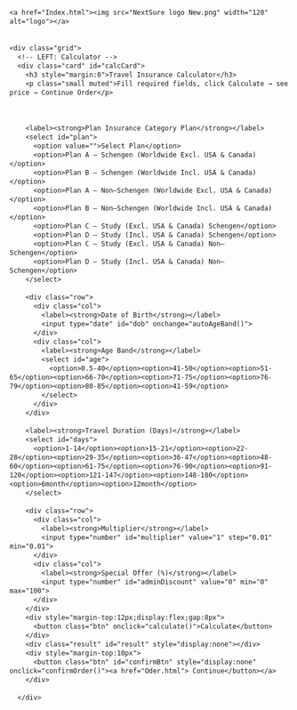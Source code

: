 <!-- Save this as calculator.html -->
<!doctype html>
<html lang="bn">
<head>
  <meta charset="utf-8" />
  <meta name="viewport" content="width=device-width,initial-scale=1" />
  <title>NextSure — Travel Insurance Calculator</title>
  <link href="https://fonts.googleapis.com/css2?family=Inter:wght@300;400;600;700&display=swap" rel="stylesheet">
  <style>
    :root{
      --dark-bg:#071226; --dark-card:rgba(255,255,255,0.03); --muted:#9fb0c8; --accent:#3b82f6; --success:#10b981; --danger:#ef4444; --warn:#f59e0b; --text:#e6eef6;
      --light-bg:#f4f7fb; --light-card:#ffffff; --muted-light:#000000; --text-light:#0b1220;
    }
    html[data-theme='dark']{ --page-bg:var(--dark-bg); --card-bg:var(--dark-card); --muted-c:var(--muted); --text-c:var(--text); --accent-c:var(--accent); }
    html[data-theme='light']{ --page-bg:var(--light-bg); --card-bg:var(--light-card); --muted-c:var(--muted-light); --text-c:var(--text-light); --accent-c:var(--accent); }

    *{box-sizing:border-box}
    body{font-family:Inter,system-ui,Arial;background:var(--page-bg);color:var(--text-c);margin:0;padding:22px}
    .app{max-width:1100px;margin:0 auto}
    .header{display:flex;align-items:center;justify-content:space-between;gap:12px;margin-bottom:18px}
    .brand{display:flex;gap:12px;align-items:center}
    .logo{width:52px;height:52px;border-radius:12px;background:linear-gradient(135deg,var(--accent-c),#7c3aed);display:flex;align-items:center;justify-content:center;font-weight:700;color:#fff}
    h1{margin:0;font-size:18px}
    p.lead{margin:0;color:var(--muted-c);font-size:13px}
    .grid{display:grid;grid-template-columns:1fr 380px;gap:18px}
    .card{background:var(--card-bg);padding:16px;border-radius:12px;border:1px solid rgb(0, 0, 0);box-shadow:0 6px 24px #020617}
    label{display:block;color:var(--muted-c);font-size:13px;margin-top:10px}
    input, select, textarea{width:100%;padding:10px;border-radius:8px;border:1px solid #000000;background:transparent;color:var(--text-c);margin-top:6px}
    .row{display:flex;gap:10px}
    .col{flex:1}
    .btn{padding:10px 14px;border-radius:8px;border:none;cursor:pointer;background:var(--accent-c);color:#fff;font-weight:600}
    .btn.ghost{background:transparent;border:1px solid rgba(0,0,0,0.06);color:var(--text-c)}
    .result{margin-top:12px;padding:12px;border-radius:8px;background:linear-gradient(180deg, rgba(255,255,255,0.02), rgba(255,255,255,0.01));color:var(--text-c)}
    .muted{color:var(--muted-c);font-size:13px;margin-top:6px}
    .small{font-size:13px;color:var(--muted-c)}
    .themeRow{display:flex;align-items:center;gap:8px}
    @media (max-width:980px){ .grid{grid-template-columns:1fr} }
  </style>
</head>
<body>
 
    <a href="Index.html"><img src="NextSure logo New.png" width="120" alt="logo"></a>
       

    <div class="grid">
      <!-- LEFT: Calculator -->
      <div class="card" id="calcCard">
        <h3 style="margin:0">Travel Insurance Calculator</h3>
        <p class="small muted">Fill required fields, click Calculate → see price → Continue Order</p>

       

        <label><strong>Plan Insurance Category Plan</strong></label>
        <select id="plan">
          <option value="">Select Plan</option>
          <option>Plan A — Schengen (Worldwide Excl. USA & Canada)</option>
          <option>Plan B — Schengen (Worldwide Incl. USA & Canada)</option>
          <option>Plan A — Non—Schengen (Worldwide Excl. USA & Canada)</option>
          <option>Plan B — Non—Schengen (Worldwide Incl. USA & Canada)</option>
          <option>Plan C — Study (Excl. USA & Canada) Schengen</option>
          <option>Plan D — Study (Incl. USA & Canada) Schengen</option>
          <option>Plan C — Study (Excl. USA & Canada) Non—Schengen</option>
          <option>Plan D — Study (Incl. USA & Canada) Non—Schengen</option>
        </select>

        <div class="row">
          <div class="col">
            <label><strong>Date of Birth</strong></label>
            <input type="date" id="dob" onchange="autoAgeBand()">
          </div>
          <div class="col">
            <label><strong>Age Band</strong></label>
            <select id="age">
              <option>0.5-40</option><option>41-50</option><option>51-65</option><option>66-70</option><option>71-75</option><option>76-79</option><option>80-85</option><option>41-59</option>
            </select>
          </div>
        </div>

        <label><strong>Travel Duration (Days)</strong></label>
        <select id="days">
          <option>1-14</option><option>15-21</option><option>22-28</option><option>29-35</option><option>36-47</option><option>48-60</option><option>61-75</option><option>76-90</option><option>91-120</option><option>121-147</option><option>148-180</option><option>6month</option><option>12month</option>
        </select>

        <div class="row">
          <div class="col">
            <label><strong>Multiplier</strong></label>
            <input type="number" id="multiplier" value="1" step="0.01" min="0.01">
          </div>
          <div class="col">
            <label><strong>Special Offer (%)</strong></label>
            <input type="number" id="adminDiscount" value="0" min="0" max="100">
          </div>
        </div>
        <div style="margin-top:12px;display:flex;gap:8px">
          <button class="btn" onclick="calculate()">Calculate</button>
        </div>
        <div class="result" id="result" style="display:none"></div>
        <div style="margin-top:10px">
          <button class="btn" id="confirmBtn" style="display:none" onclick="confirmOrder()"><a href="Oder.html"> Continue</button></a>
        </div>

      </div>


  <script>
  /* -------------------------
     Full rate object (from your Travel Order test.html)
     ------------------------- */
  const rates = {
    "Plan A — Schengen (Worldwide Excl. USA & Canada)": {
      "0.5-40": {"1-14":1549,"15-21":1614,"22-28":1808,"29-35":2229,"36-47":2553,"48-60":3002,"61-75":3712,"76-90":4438,"91-120":7503,"121-147":9038,"148-180":12557},
      "41-50":  {"1-14":2324,"15-21":2479,"22-28":2767,"29-35":3341,"36-47":3830,"48-60":4537,"61-75":5600,"76-90":6639,"91-120":11330,"121-147":13586,"148-180":18741},
      "51-65":  {"1-14":3124,"15-21":3330,"22-28":3719,"29-35":4491,"36-47":5148,"48-60":6099,"61-75":7528,"76-90":8926 ,"91-120":15230,"121-147":18276,"148-180":25221},
      "66-70":  {"1-14":10164,"15-21":100836,"22-28":12098,"29-35":14617,"36-47":16753,"48-60":19842,"61-75":24498,"76-90":29040},
      "71-75":  {"1-14":17788,"15-21":18962,"22-28":21170,"29-35":25578,"36-47":29318,"48-60":34724,"61-75":42871,"76-90":50820},
      "76-79":  {"1-14":35574,"15-21":37924,"22-28":42340,"29-35":51157,"36-47":58636,"48-60":69448, "61-75":85743, "76-90":101640},
      "80-85":  {"1-14":50820, "15-21":54178,"22-28":60486,"29-35":73080,"36-47":83764,"48-60":99211}
    },
    "Plan B — Schengen (Worldwide Incl. USA & Canada)": {
      "0.5-40":{"1-14":2837,"15-21":3013,"22-28":3406,"29-35":4090,"36-47":4877,"48-60":7856,"61-75":11296,"76-90":13593,"91-120":19150,"121-147":25428,"148-180":33674},
      "41-50":{"1-14":5250,"15-21":5623,"22-28":6516,"29-35":7687,"36-47":9372,"48-60":15228,"61-75":22022,"76-90":26473,"91-120":37486,"121-147":54623,"148-180":66257},
      "51-65":{"1-14":6664,"15-21":7140,"22-28":8272,"29-35":9760,"36-47":11900,"48-60":19338,"61-75":27966,"76-90":33618 ,"91-120":47600,"121-147":63368,"148-180":84134},
      "66-70":{"1-14":21686,"15-21":23233,"22-28":26914,"29-35":31754,"36-47":38722,"48-60":62923,"61-75":90994,"76-90":109390},
      "71-75":{"1-14":37960,"15-21":40659,"22-28":47100,"29-35":55570,"36-47":67763,"48-60":110117,"61-75":159240,"76-90":191431},
      "76-79":{"1-14":75899,"15-21":81318,"22-28":94200,"29-35":111139,"36-47":135528,"48-60":220233,"61-75":318480,"76-90":382863},
      "80-85":{"1-14":108427,"15-21":116168,"22-28":134571,"29-35":158769,"36-47":193611,"48-60":314619}
    },
    "Plan A — Non—Schengen (Worldwide Excl. USA & Canada)": {
      "0.5-40":{"1-14":1239,"15-21":1291,"22-28":1446,"29-35":1783,"36-47":2042,"48-60":2402,"61-75":2970,"76-90":3550,"91-120":6003,"121-147":7230,"148-180":10046},
      "41-50": {"1-14":1860,"15-21":1983,"22-28":2213,"29-35":2673,"36-47":3063,"48-60":3629,"61-75":4480,"76-90":5311 ,"91-120":9063,"121-147":10869,"148-180":14992},
      "51-65": {"1-14":2499,"15-21":2664,"22-28":2976,"29-35":3592,"36-47":4119,"48-60":4879,"61-75":6022,"76-90":7140 ,"91-120":12184,"121-147":14613,"148-180":20326},
      "66-70": {"1-14":8131,"15-21":8668,"22-28":9678,"29-35":11692,"36-47":13402,"48-60":15873,"61-75":19598,"76-90":23232 },
      "71-75": {"1-14":14230,"15-21":15169,"22-28":16937,"29-35":20462,"36-47":23454,"48-60":27779,"61-75":34297,"76-90":40657 },
      "76-79": {"1-14":28460,"15-21":30338,"22-28":33873,"29-35":40924,"36-47":46908,"48-60":55558,"61-75":68592,"76-90":81312 },
      "80-85": {"1-14":40457 ,"15-21":43339,"22-28":48390,"29-35":58463,"36-47":67011,"48-60":79368,}
    },
    "Plan B — Non—Schengen (Worldwide Incl. USA & Canada)": {
      "0.5-40":{"1-14":2269,"15-21":2411,"22-28":2724,"29-35":3271,"36-47":3901,"48-60":6284,"61-75":9037,"76-90":10874,"91-120":15320,"121-147":20341,"148-180":26939},
      "41-50": {"1-14":4200,"15-21":4499,"22-28":5212,"29-35":6149,"36-47":7497,"48-60":12182,"61-75":17910,"76-90":21178},
      "51-65": {"1-14":5331,"15-21":5712,"22-28":6618,"29-35":7808,"36-47":9520,"48-60":15470,"61-75":22371,"76-90":26894},
      "66-70": {"1-14":17349,"15-21":18587,"22-28":21531,"29-35":25402,"36-47":30977,"48-60":50339,"61-75":72796,"76-90":87511},
      "71-75": {"1-14":30360,"15-21":32526,"22-28":37679,"29-35":44454,"36-47":54210,"48-60":88093,"61-75":127392,"76-90":153146},
      "76-79": {"1-14":60720,"15-21":65052,"22-28":75358,"29-35":88910,"36-47":108420,"48-60":176187,"61-75":254784,"76-90":306291},
      "80-85": {"1-14":86742, "15-21":92931,"22-28":107653,"29-35":127013,"36-47":154886,"48-60":251694}
    },
    "Plan C — Study (Excl. USA & Canada) Schengen": {"0.5-40":{"6month":13956,"12month":27912},"41-59":{"6month":21072,"12month":42144}},
    "Plan D — Study (Incl. USA & Canada) Schengen": {"0.5-40":{"6month":22470,"12month":44940},"41-59":{"6month":42498,"12month":84996}},
    "Plan C — Study (Excl. USA & Canada) Non—Schengen": {"0.5-40":{"6month":11166,"12month":22332},"41-59":{"6month":16860,"12month":33720}},
    "Plan D — Study (Incl. USA & Canada) Non—Schengen": {"0.5-40":{"6month":17976,"12month":35952},"41-59":{"6month":34002,"12month":68004}}
  };

  /* -------------------------
     Utility & UI functions
     ------------------------- */
  function _(id){ return document.getElementById(id); }
  function notify(msg){ alert(msg); }

  /* Theme */
  function applySavedTheme(){
    const t = localStorage.getItem('ns_theme') || 'dark';
    document.documentElement.setAttribute('data-theme', t);
    _('themeSelect').value = t;
  }
  

  /* auto age band from dob */
  function autoAgeBand(){
    const dob = _('dob').value; if(!dob) return;
    const b = new Date(dob), now = new Date();
    let age = now.getFullYear() - b.getFullYear();
    const m = now.getMonth() - b.getMonth();
    if(m < 0 || (m === 0 && now.getDate() < b.getDate())) age--;
    let band = '';
    if(age <= 40) band='0.5-40';
    else if(age <= 50) band='41-50';
    else if(age <= 59) band='41-59';
    else if(age <= 65) band='51-65';
    else if(age <= 70) band='66-70';
    else if(age <=75) band='71-75';
    else if(age <=79) band='76-79';
    else band='80-85';
    _('age').value = band;
  }

  /* Calculate price */
  function calculate(){
    const plan = _('plan').value;
    const age = _('age').value;
    const days = _('days').value;
    const dob = _('dob').value;
    
   
    const multiplier = parseFloat(_('multiplier').value || 0);
    const adminDiscount = parseFloat(_('adminDiscount').value || 0);

    if(!plan || !age || !multiplier || !dob || !days){ notify('Please fill Plan, Age Band, Days.'); return; }

    const planKey = Object.keys(rates).find(k => k.trim().toLowerCase() === plan.trim().toLowerCase()) || plan;
    const netRaw = rates[planKey]?.[age]?.[days];

    if(!netRaw){
      _('result').style.display='block';
      _('result').innerHTML = '<strong style="color:#ff9a9a">Rate not available for this combination.</strong>';
      _('confirmBtn').style.display='none';
      return;
    }

    const net = parseFloat(netRaw);
    const vat = net * 0.15;
     const subtotal = net + vat;
     const Discount =  net - (net * (adminDiscount / 100))+vat;

    const discountedNet = net * (adminDiscount / 100)*multiplier;
    

    const total = Discount * multiplier;

    _('result').style.display='block';
    _('result').innerHTML = `

      <div><strong> Net Premium:</strong> ৳${net.toFixed(2)}</div>
      <div><strong> VAT (15%):</strong> ৳${vat.toFixed(2)}</div>
      <div><strong> Gross Premium (incl. VAT):</strong> ৳${subtotal.toFixed(2)}</div
      <div><strong> Special offer:</strong> ৳${discountedNet.toFixed(2)}</div>
      <div><strong> Discount Net</strong> ৳${(Discount.toFixed(2))}</div>
      
   
      <div><strong> Multiplier: </strong> ×${multiplier.toFixed(2)}</div>
      <div style="margin-top:8px;font-size:16px"><strong>Total Payable: ৳${total.toFixed(2)}</div>
    `;
    _('confirmBtn').style.display='inline-block';

    window._lastCalc = {
      company: _('Company').value || '',
      plan, age, days, country: _('countrySearch').value || '', occupation: _('occupation').value || '',
      travelDate: _('travelDate').value || '', dob: _('dob').value || '', contact, multiplier, adminDiscount, net, discountedNet, vat, total
    };
  }



  /* helpers */
  function resetCalc(){
    _('Company').value=''; _('plan').value=''; _('dob').value=''; _('age').value='0.5-40';
    _('days').value='1-14'; _('countrySearch').value=''; _('occupation').value='';
    _('travelDate').value=''; _('contact').value=''; _('multiplier').value='1'; _('adminDiscount').value='0';
    _('result').style.display='none';
    window._lastCalc = null;
  }
  function addDemoOrder(){
    const orders = JSON.parse(localStorage.getItem('orders') || '[]');
    orders.unshift(demo);
    localStorage.setItem('orders', JSON.stringify(orders));
    notify('Demo order added. Admin can view in dashboard.');
  }

  /* save/load admin settings? (not on this page) - admin config is in admin.html */
  /* init */
  document.addEventListener('DOMContentLoaded', ()=>{
    applySavedTheme();
  });

  </script>
</body>
</html>
